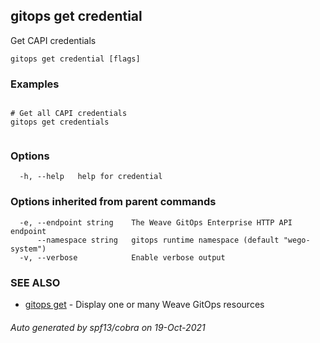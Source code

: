## gitops get credential

Get CAPI credentials

```
gitops get credential [flags]
```

### Examples

```

# Get all CAPI credentials
gitops get credentials
		
```

### Options

```
  -h, --help   help for credential
```

### Options inherited from parent commands

```
  -e, --endpoint string    The Weave GitOps Enterprise HTTP API endpoint
      --namespace string   gitops runtime namespace (default "wego-system")
  -v, --verbose            Enable verbose output
```

### SEE ALSO

* [gitops get](gitops_get.md)	 - Display one or many Weave GitOps resources

###### Auto generated by spf13/cobra on 19-Oct-2021
